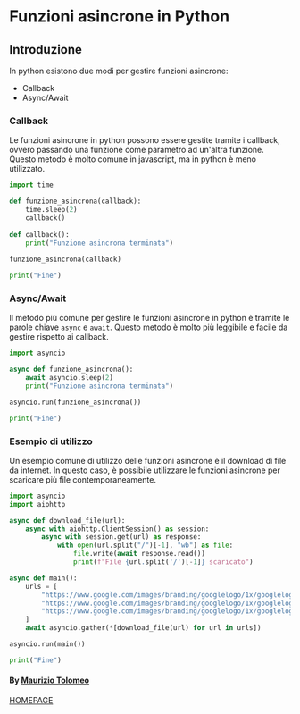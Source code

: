 # Funzioni asincrone in Python

## Introduzione

In python esistono due modi per gestire funzioni asincrone:

- Callback
- Async/Await

### Callback

Le funzioni asincrone in python possono essere gestite tramite i callback, ovvero passando una funzione come parametro ad un'altra funzione. Questo metodo è molto comune in javascript, ma in python è meno utilizzato.

```python
import time

def funzione_asincrona(callback):
    time.sleep(2)
    callback()
    
def callback():
    print("Funzione asincrona terminata")
    
funzione_asincrona(callback)

print("Fine")
```

### Async/Await

Il metodo più comune per gestire le funzioni asincrone in python è tramite le parole chiave `async` e `await`. Questo metodo è molto più leggibile e facile da gestire rispetto ai callback.

```python
import asyncio

async def funzione_asincrona():
    await asyncio.sleep(2)
    print("Funzione asincrona terminata")

asyncio.run(funzione_asincrona())

print("Fine")
```

### Esempio di utilizzo

Un esempio comune di utilizzo delle funzioni asincrone è il download di file da internet. In questo caso, è possibile utilizzare le funzioni asincrone per scaricare più file contemporaneamente.

```python
import asyncio
import aiohttp

async def download_file(url):
    async with aiohttp.ClientSession() as session:
        async with session.get(url) as response:
            with open(url.split("/")[-1], "wb") as file:
                file.write(await response.read())
                print(f"File {url.split('/')[-1]} scaricato")

async def main():
    urls = [
        "https://www.google.com/images/branding/googlelogo/1x/googlelogo_color_272x92dp.png",
        "https://www.google.com/images/branding/googlelogo/1x/googlelogo_color_272x92dp.png",
        "https://www.google.com/images/branding/googlelogo/1x/googlelogo_color_272x92dp.png"
    ]
    await asyncio.gather(*[download_file(url) for url in urls])

asyncio.run(main())

print("Fine")
```

#### By [Maurizio Tolomeo](https://github.com/moris88)

[HOMEPAGE](https://moris88.github.io/formazione-python/)
